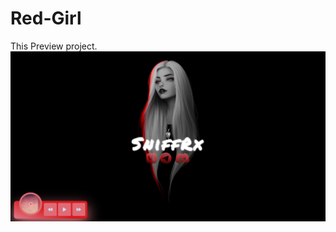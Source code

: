 # Red-Girl
This Preview project.
![Preview](https://raw.githubusercontent.com/SniffRx/Red-Girl/main/Preview.png)
